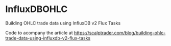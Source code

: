 # InfluxDBOHLC
Building OHLC trade data using InfluxDB v2 Flux Tasks

Code to acompany the article at https://scalptrader.com/blog/building-ohlc-trade-data-using-influxdb-v2-flux-tasks
